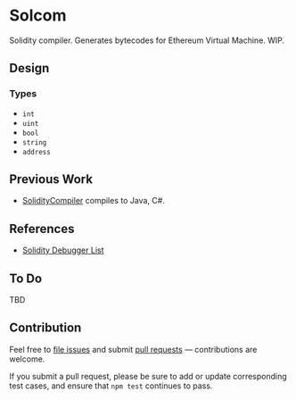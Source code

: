 # Solcom

Solidity compiler. Generates bytecodes for Ethereum Virtual Machine. WIP.

## Design

### Types

- `int`
- `uint`
- `bool`
- `string`
- `address`

## Previous Work

- [SolidityCompiler](https://github.com/ajlopez/SolidityCompiler) compiles to Java, C#.

## References

- [Solidity Debugger List](http://solidity-debugger.io/#/)

## To Do

TBD

## Contribution

Feel free to [file issues](https://github.com/ajlopez/solcom) and submit
[pull requests](https://github.com/ajlopez/solcom/pulls) — contributions are
welcome.

If you submit a pull request, please be sure to add or update corresponding
test cases, and ensure that `npm test` continues to pass.

